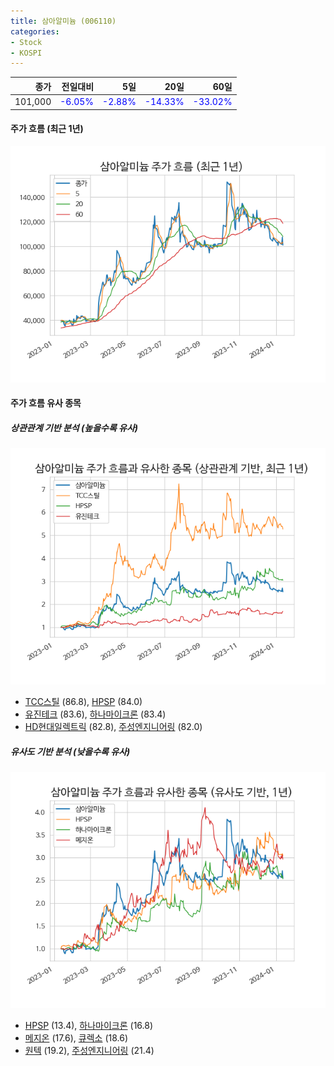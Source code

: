 ```yaml
---
title: 삼아알미늄 (006110)
categories:
- Stock
- KOSPI
---
```


|종가|전일대비|5일|20일|60일|
|---:|-------:|--:|---:|---:|
|101,000|<span style="color: blue">-6.05%</span>|<span style="color: blue">-2.88%</span>|<span style="color: blue">-14.33%</span>|<span style="color: blue">-33.02%</span>|

<!-- more -->


#### 주가 흐름 (최근 1년)
![006110](/assets/images/stock/006110.png)


#### 주가 흐름 유사 종목


##### 상관관계 기반 분석 (높을수록 유사)
![006110](/assets/images/stock/006110_corr.png)
- [TCC스틸](/002710/) (86.8), [HPSP](/403870/) (84.0)
- [유진테크](/084370/) (83.6), [하나마이크론](/067310/) (83.4)
- [HD현대일렉트릭](/267260/) (82.8), [주성엔지니어링](/036930/) (82.0)


##### 유사도 기반 분석 (낮을수록 유사)	
![006110](/assets/images/stock/006110_sim.png)
- [HPSP](/403870/) (13.4), [하나마이크론](/067310/) (16.8)
- [메지온](/140410/) (17.6), [큐렉소](/060280/) (18.6)
- [원텍](/336570/) (19.2), [주성엔지니어링](/036930/) (21.4)